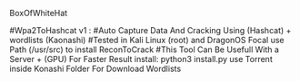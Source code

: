 


BoxOfWhiteHat

#Wpa2ToHashcat v1 : 
                  #Auto Capture Data And Cracking Using (Hashcat) + wordlists (Kaonashi) 
                  #Tested in Kali Linux (root) and DragonOS Focal use Path  (/usr/src) to install ReconToCrack
                  #This Tool Can Be Usefull With a Server + (GPU) For Faster Result
install:
          python3 install.py
          use Torrent inside Konashi Folder For Download Wordlists
